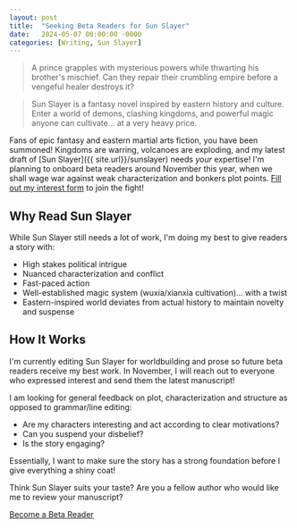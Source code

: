 ```yaml
---
layout: post
title:  "Seeking Beta Readers for Sun Slayer"
date:   2024-05-07 00:00:00 -0000
categories: [Writing, Sun Slayer]
---
```


> A prince grapples with mysterious powers while thwarting his brother's mischief. Can they repair their crumbling empire before a vengeful healer destroys it?

> Sun Slayer is a fantasy novel inspired by eastern history and culture. Enter a world of demons, clashing kingdoms, and powerful magic anyone can cultivate... at a very heavy price.

Fans of epic fantasy and eastern martial arts fiction, you have been summoned! Kingdoms are warring, volcanoes are exploding, and my latest draft of [Sun Slayer]({{ site.url}}/sunslayer) needs _your_ expertise! I'm planning to onboard beta readers around November this year, when we shall wage war against weak characterization and bonkers plot points. [Fill out my interest form](https://forms.gle/x5s5uoXsDEkep78C8) to join the fight!

## Why Read Sun Slayer
While Sun Slayer still needs a lot of work, I'm doing my best to give readers a story with:
- High stakes political intrigue
- Nuanced characterization and conflict
- Fast-paced action
- Well-established magic system (wuxia/xianxia cultivation)... with a twist
- Eastern-inspired world deviates from actual history to maintain novelty and suspense

## How It Works
I'm currently editing Sun Slayer for worldbuilding and prose so future beta readers receive my best work. In November, I will reach out to everyone who expressed interest and send them the latest manuscript! 

I am looking for general feedback on plot, characterization and structure as opposed to grammar/line editing:
- Are my characters interesting and act according to clear motivations?
- Can you suspend your disbelief?
- Is the story engaging?

Essentially, I want to make sure the story has a strong foundation before I give everything a shiny coat!

Think Sun Slayer suits your taste? Are you a fellow author who would like me to review your manuscript?

<a href="https://forms.gle/x5s5uoXsDEkep78C8" class="cta">Become a Beta Reader</a>
